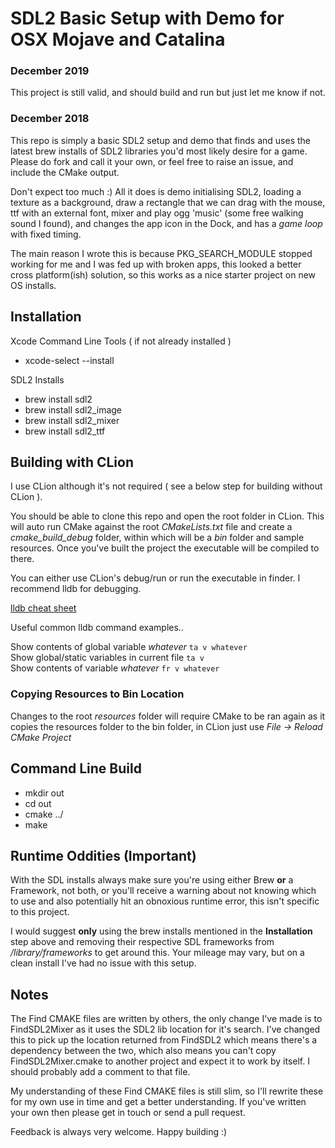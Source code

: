 # SDL2 Basic Setup with Demo for OSX Mojave and Catalina

### December 2019

This project is still valid, and should build and run but just let me know if not.

### December 2018

This repo is simply a basic SDL2 setup and demo that finds and uses the latest brew installs of SDL2 libraries you'd most likely desire for a game. Please do fork and call it your own, or feel free to raise an issue, and include the CMake output.

Don't expect too much :) All it does is demo initialising SDL2, loading a texture as a background, draw a rectangle that we can drag with the mouse, ttf with an external font, mixer and play ogg 'music' (some free walking sound I found), and changes the app icon in the Dock, and has a _game loop_ with fixed timing.

The main reason I wrote this is because PKG_SEARCH_MODULE stopped working for me and I was fed up with broken apps, this looked a better cross platform(ish) solution, so this works as a nice starter project on new OS installs. 

## Installation

Xcode Command Line Tools ( if not already installed )

- xcode-select --install

SDL2 Installs

- brew install sdl2
- brew install sdl2_image
- brew install sdl2_mixer
- brew install sdl2_ttf

## Building with CLion

I use CLion although it's not required ( see a below step for building without CLion ). 

You should be able to clone this repo and open the root folder in CLion. This will auto run CMake against the root _CMakeLists.txt_ file and create a _cmake_build_debug_ folder, within which will be a _bin_ folder and sample resources. Once you've built the project the executable will be compiled to there.

You can either use CLion's debug/run or run the executable in finder. I recommend lldb for debugging. 

[lldb cheat sheet](https://www.nesono.com/sites/default/files/lldb%20cheat%20sheet.pdf)

Useful common lldb command examples.. 

Show contents of global variable _whatever_ `ta v whatever`  
Show global/static variables in current file `ta v`  
Show contents of variable _whatever_ `fr v whatever`  

### Copying Resources to Bin Location ###

Changes to the root _resources_ folder will require CMake to be ran again as it copies the resources folder to the bin folder, in CLion just use _File -> Reload CMake Project_

## Command Line Build

- mkdir out
- cd out
- cmake ../
- make

## Runtime Oddities (Important)

With the SDL installs always make sure you're using either Brew **or** a Framework, not both, or you'll receive a warning about not knowing which to use and also potentially hit an obnoxious runtime error, this isn't specific to this project. 

I would suggest **only** using the brew installs mentioned in the **Installation** step above and removing their respective SDL frameworks from _/library/frameworks_ to get around this. Your mileage may vary, but on a clean install I've had no issue with this setup.

## Notes

The Find CMAKE files are written by others, the only change I've made is to FindSDL2Mixer as it uses the SDL2 lib location for it's search. I've changed this to pick up the location returned from FindSDL2 which means there's a dependency between the two, which also means you can't copy FindSDL2Mixer.cmake to another project and expect it to work by itself. I should probably add a comment to that file.

My understanding of these Find CMAKE files is still slim, so I'll rewrite these for my own use in time and get a better understanding. If you've written your own then please get in touch or send a pull request.

Feedback is always very welcome. Happy building :)


